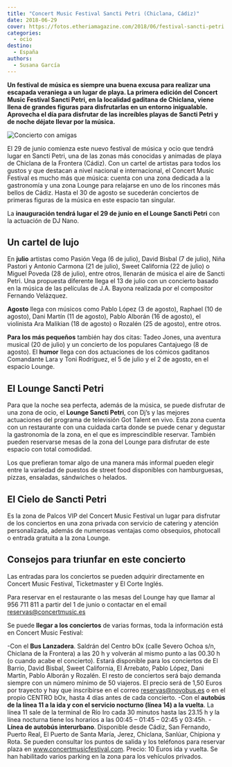 ```yaml
---
title: "Concert Music Festival Sancti Petri (Chiclana, Cádiz)"
date: 2018-06-29
cover: https://fotos.etheriamagazine.com/2018/06/festival-sancti-petri.jpg
categories: 
  - ocio
destino: 
  - España
authors: 
  - Susana García
---
```


**Un festival de música es siempre una buena excusa para realizar una escapada veraniega 
a un lugar de playa. La primera edición del Concert Music Festival Sancti Petri, en la 
localidad gaditana de Chiclana, viene llena de grandes figuras para disfrutarlas en un 
entorno inigualable. Aprovecha el día para disfrutar de las increíbles playas de Sancti 
Petri y de noche déjate llevar por la música.** 

![Concierto con amigas](https://fotos.etheriamagazine.com/2019/02/Festivales-primavera-concierto.jpg "Concierto con amigas")

El 29 de junio comienza este nuevo festival de música y ocio que tendrá lugar en Sancti 
Petri, una de las zonas más conocidas y animadas de playa de Chiclana de la Frontera 
(Cádiz). Con un cartel de artistas para todos los gustos y que destacan a nivel nacional 
e internacional, el Concert Music Festival es mucho más que música: cuenta con una zona 
dedicada a la gastronomía y una zona Lounge para relajarse en uno de los rincones más 
bellos de Cádiz. Hasta el 30 de agosto se sucederán conciertos de primeras figuras de la 
música en este espacio tan singular. 

La **inauguración tendrá lugar el 29 de junio en el Lounge Sancti Petri** con la 
actuación de DJ Nano. 

## Un cartel de lujo

En **julio** artistas como Pasión Vega (6 de julio), David Bisbal (7 de julio), Niña 
Pastori y Antonio Carmona (21 de julio), Sweet California (22 de julio) o Miguel Poveda 
(28 de julio), entre otros, llenarán de música el aire de Sancti Petri. Una propuesta 
diferente llega el 13 de julio con un concierto basado en la música de las películas de 
J.A. Bayona realizada por el compositor Fernando Velázquez. 

**Agosto** llega con músicos como Pablo López (3 de agosto), Raphael (10 de agosto), 
Dani Martín (11 de agosto), Pablo Alborán (16 de agosto), el violinista Ara Malikian (18 
de agosto) o Rozalén (25 de agosto), entre otros. 

**Para los más pequeños** también hay dos citas: Tadeo Jones, una aventura musical (20 
de julio) y un concierto de los populares Cantajuego (8 de agosto). El **humor** llega 
con dos actuaciones de los cómicos gaditanos Comandante Lara y Toni Rodríguez, el 5 de 
julio y el 2 de agosto, en el espacio Lounge. 

## El Lounge Sancti Petri

Para que la noche sea perfecta, además de la música, se puede disfrutar de una zona de 
ocio, el **Lounge Sancti Petri**, con Dj’s y las mejores actuaciones del programa de 
televisión Got Talent en vivo. Esta zona cuenta con un restaurante con una cuidada carta 
donde se puede cenar y degustar la gastronomía de la zona, en el que es imprescindible 
reservar. También pueden reservarse mesas de la zona del Lounge para disfrutar de este 
espacio con total comodidad. 

Los que prefieran tomar algo de una manera más informal pueden elegir entre la variedad 
de puestos de street food disponibles con hamburguesas, pizzas, ensaladas, sándwiches o 
helados. 

## El Cielo de Sancti Petri

Es la zona de Palcos VIP del Concert Music Festival un lugar para disfrutar de los 
conciertos en una zona privada con servicio de catering y atención personalizada, además 
de numerosas ventajas como obsequios, photocall o entrada gratuita a la zona Lounge. 

## Consejos para triunfar en este concierto

Las entradas para los conciertos se pueden adquirir directamente en Concert Music 
Festival, Ticketmaster y El Corte Inglés. 

Para reservar en el restaurante o las mesas del Lounge hay que llamar al 956 711 811 a 
partir del 1 de junio o contactar en el email reservas@concertmusic.es 

Se puede **llegar a los conciertos** de varias formas, toda la información está en 
Concert Music Festival: 

\-Con el **Bus Lanzadera**. Saldrán del Centro bOx (calle Severo Ochoa s/n, Chiclana de 
la Frontera) a las 20 h y volverán al mismo punto a las 00.30 h (o cuando acabe el 
concierto). Estará disponible para los conciertos de El Barrio, David Bisbal, Sweet 
California, El Arrebato, Pablo López, Dani Martín, Pablo Alborán y Rozalén. El resto de 
conciertos será bajo demanda siempre con un número mínimo de 50 viajeros. El precio será 
de 1,50 Euros por trayecto y hay que inscribirse en el correo reservas@novobus.es o en 
el propio CENTRO bOx, hasta 4 días antes de cada concierto. \-Con el **autobús de la 
línea 11 a la ida y con el servicio nocturno (línea 14) a la vuelta**. La línea 11 sale 
de la terminal de Río Iro cada 30 minutos hasta las 23.15 h y la línea nocturna tiene 
los horarios a las 00:45 – 01:45 – 02:45 y 03:45h. \- **Línea de autobús interurbano**. 
Disponible desde Cádiz, San Fernando, Puerto Real, El Puerto de Santa María, Jerez, 
Chiclana, Sanlúar, Chipiona y Rota. Se pueden consultar los puntos de salida y los 
teléfonos para reservar plaza en www.concertmusicfestival.com. Precio: 10 Euros ida y 
vuelta. Se han habilitado varios parking en la zona para los vehículos privados.
